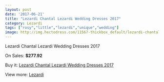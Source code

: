 ```yaml
---
layout: post
date: '2017-06-21'
title: "Lezardi Chantal Lezardi Wedding Dresses 2017"
category: Lezardi
tags: ["rosy","little","lezardi","unique","wedding"]
image: http://img.hectodress.com/11567-thickbox_default/lezardi-chantal-lezardi-wedding-dresses-2013.jpg
---
```

Lezardi Chantal Lezardi Wedding Dresses 2017

On Sales: **$277.92**
<a href="https://www.hectodress.com/lezardi/5704-lezardi-chantal-lezardi-wedding-dresses-2013.html"><amp-img layout="responsive" width="600" height="600" src="//img.hectodress.com/11567-thickbox_default/lezardi-chantal-lezardi-wedding-dresses-2013.jpg" alt="Lezardi Chantal Lezardi Wedding Dresses 2017 0" /></a>
<a href="https://www.hectodress.com/lezardi/5704-lezardi-chantal-lezardi-wedding-dresses-2013.html"><amp-img layout="responsive" width="600" height="600" src="//img.hectodress.com/11568-thickbox_default/lezardi-chantal-lezardi-wedding-dresses-2013.jpg" alt="Lezardi Chantal Lezardi Wedding Dresses 2017 1" /></a>

Buy it: [Lezardi Chantal Lezardi Wedding Dresses 2017](https://www.hectodress.com/lezardi/5704-lezardi-chantal-lezardi-wedding-dresses-2013.html "Lezardi Chantal Lezardi Wedding Dresses 2017")

View more: [Lezardi](https://www.hectodress.com/97-lezardi "Lezardi")